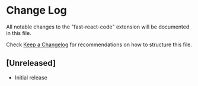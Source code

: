 # Change Log

All notable changes to the "fast-react-code" extension will be documented in this file.

Check [Keep a Changelog](http://keepachangelog.com/) for recommendations on how to structure this file.

## [Unreleased]

- Initial release